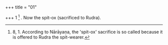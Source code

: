 +++
title = "01"

+++
1 [^1] . Now the spit-ox (sacrificed to Rudra).


[^1]:  8, 1. According to Nārāyaṇa, the 'spit-ox' sacrifice is so called because it is offered to Rudra the spit-wearer.
